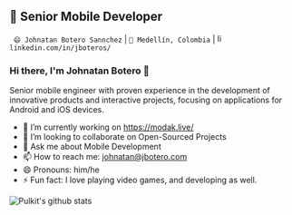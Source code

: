 ## 🔭  Senior Mobile Developer


` 😄 Johnatan Botero Sannchez` |  `🌱 Medellín, Colombia` | <a href="https://www.linkedin.com/in/jboteros/" target="_blank"><img src="https://avatars3.githubusercontent.com/u/357098" width="15" height="15" alt="linkedin logo"/></a> `linkedin.com/in/jboteros/`


### Hi there, I'm Johnatan Botero 👋 

Senior mobile engineer with proven experience in the development of innovative products and interactive projects, focusing on applications for Android and iOS devices.

- 🔭 I’m currently working on https://modak.live/ 
- 👯 I’m looking to collaborate on Open-Sourced Projects
- 💬 Ask me about Mobile Development 
- 📫 How to reach me: johnatan@jbotero.com
- 😄 Pronouns: him/he
- ⚡ Fun fact: I love playing video games, and developing as well.

![Pulkit's github stats](https://github-readme-stats.vercel.app/api?username=midopooler&show_icons=true&hide_border=true)
